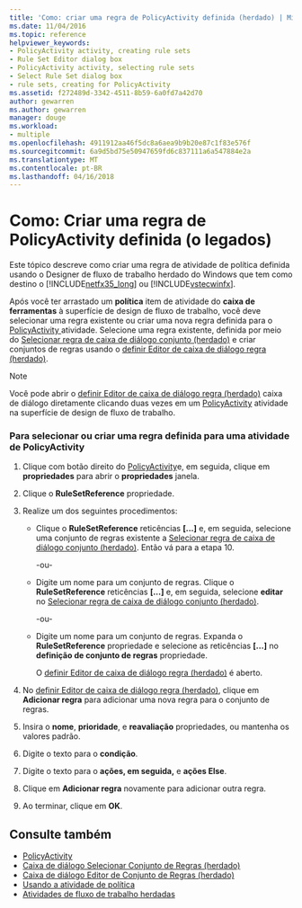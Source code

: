 ```yaml
---
title: 'Como: criar uma regra de PolicyActivity definida (herdado) | Microsoft Docs'
ms.date: 11/04/2016
ms.topic: reference
helpviewer_keywords:
- PolicyActivity activity, creating rule sets
- Rule Set Editor dialog box
- PolicyActivity activity, selecting rule sets
- Select Rule Set dialog box
- rule sets, creating for PolicyActivity
ms.assetid: f272489d-3342-4511-8b59-6a0fd7a42d70
author: gewarren
ms.author: gewarren
manager: douge
ms.workload:
- multiple
ms.openlocfilehash: 4911912aa46f5dc8a6aea9b9b20e87c1f83e576f
ms.sourcegitcommit: 6a9d5bd75e50947659fd6c837111a6a547884e2a
ms.translationtype: MT
ms.contentlocale: pt-BR
ms.lasthandoff: 04/16/2018
---
```

# <a name="how-to-create-a-policyactivity-rule-set-legacy"></a>Como: Criar uma regra de PolicyActivity definida (o legados)

Este tópico descreve como criar uma regra de atividade de política definida usando o Designer de fluxo de trabalho herdado do Windows que tem como destino o [!INCLUDE[netfx35_long](../workflow-designer/includes/netfx35_long_md.md)] ou [!INCLUDE[vstecwinfx](../workflow-designer/includes/vstecwinfx_md.md)].

 Após você ter arrastado um **política** item de atividade do **caixa de ferramentas** à superfície de design de fluxo de trabalho, você deve selecionar uma regra existente ou criar uma nova regra definida para o [PolicyActivity ](http://go.microsoft.com/fwlink?LinkID=65019) atividade. Selecione uma regra existente, definida por meio do [Selecionar regra de caixa de diálogo conjunto (herdado)](../workflow-designer/select-rule-set-dialog-box-legacy.md) e criar conjuntos de regras usando o [definir Editor de caixa de diálogo regra (herdado)](../workflow-designer/rule-set-editor-dialog-box-legacy.md).

> [!NOTE]
> Você pode abrir o [definir Editor de caixa de diálogo regra (herdado)](../workflow-designer/rule-set-editor-dialog-box-legacy.md) caixa de diálogo diretamente clicando duas vezes em um [PolicyActivity](http://go.microsoft.com/fwlink?LinkID=65019) atividade na superfície de design de fluxo de trabalho.

### <a name="to-select-or-create-a-rule-set-for-a-policyactivity-activity"></a>Para selecionar ou criar uma regra definida para uma atividade de PolicyActivity

1.  Clique com botão direito do [PolicyActivity](http://go.microsoft.com/fwlink?LinkID=65019)e, em seguida, clique em **propriedades** para abrir o **propriedades** janela.

2.  Clique o **RuleSetReference** propriedade.

3.  Realize um dos seguintes procedimentos:

    -   Clique o **RuleSetReference** reticências **[...]** e, em seguida, selecione uma conjunto de regras existente a [Selecionar regra de caixa de diálogo conjunto (herdado)](../workflow-designer/select-rule-set-dialog-box-legacy.md). Então vá para a etapa 10.

         -ou-

    -   Digite um nome para um conjunto de regras. Clique o **RuleSetReference** reticências **[...]** e, em seguida, selecione **editar** no [Selecionar regra de caixa de diálogo conjunto (herdado)](../workflow-designer/select-rule-set-dialog-box-legacy.md).

         -ou-

    -   Digite um nome para um conjunto de regras. Expanda o **RuleSetReference** propriedade e selecione as reticências **[...]**  no **definição de conjunto de regras** propriedade.

         O [definir Editor de caixa de diálogo regra (herdado)](../workflow-designer/rule-set-editor-dialog-box-legacy.md) é aberto.

4.  No [definir Editor de caixa de diálogo regra (herdado)](../workflow-designer/rule-set-editor-dialog-box-legacy.md), clique em **Adicionar regra** para adicionar uma nova regra para o conjunto de regras.

5.  Insira o **nome**, **prioridade**, e **reavaliação** propriedades, ou mantenha os valores padrão.

6.  Digite o texto para o **condição**.

7.  Digite o texto para o **ações, em seguida,** e **ações Else**.

8.  Clique em **Adicionar regra** novamente para adicionar outra regra.

9. Ao terminar, clique em **OK**.

## <a name="see-also"></a>Consulte também

- [PolicyActivity](http://go.microsoft.com/fwlink?LinkID=65019)
- [Caixa de diálogo Selecionar Conjunto de Regras (herdado)](../workflow-designer/select-rule-set-dialog-box-legacy.md)
- [Caixa de diálogo Editor de Conjunto de Regras (herdado)](../workflow-designer/rule-set-editor-dialog-box-legacy.md)
- [Usando a atividade de política](http://go.microsoft.com/fwlink?LinkID=65004)
- [Atividades de fluxo de trabalho herdadas](../workflow-designer/legacy-workflow-activities.md)